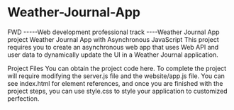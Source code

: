 # Weather-Journal-App
FWD -----Web development professional track ----Weather Journal App project 
Weather Journal App with Asynchronous JavaScript
This project requires you to create an asynchronous web app that uses Web API and user data to dynamically update the UI in a Weather Journal application.

Project Files
You can obtain the project code here. To complete the project will require modifying the server.js file and the website/app.js file. You can see index.html for element references, and once you are finished with the project steps, you can use style.css to style your application to customized perfection.
